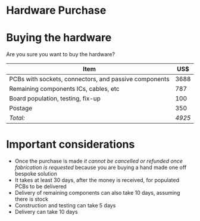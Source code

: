 Hardware Purchase
=================

Buying the hardware
===================

Are you sure you want to buy the hardware?

| Item													| US$		|
|-------------------------------------------------------|-----------|
| PCBs with sockets, connectors, and passive components | 3688		|
| Remaining components ICs, cables, etc					| 787		|
| Board population, testing, fix-up						| 100		|
| Postage                                               | 350  		|
| *Total:*												| *4925*	|


Important considerations
========================

* Once the purchase is made *it cannot be cancelled or refunded once fabrication is requested* because you are buying a hand made one off bespoke solution
* It takes at least 30 days, after the money is received, for populated PCBs to be delivered
* Delivery of remaining components can also take 10 days, assuming there is stock
* Construction and testing can take 5 days
* Delivery can take 10 days
